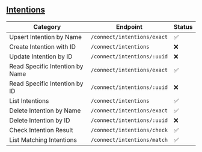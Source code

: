 ## [Intentions](https://developer.hashicorp.com/consul/api-docs/connect/intentions)

| Category                        | Endpoint                   | Status 
|---------------------------------|----------------------------| ----- 
| Upsert Intention by Name        | `/connect/intentions/exact` | ✅ 
| Create Intention with ID        | `/connect/intentions`      | ❌ 
| Update Intention by ID          | `/connect/intentions/:uuid` | ❌ 
| Read Specific Intention by Name | `/connect/intentions/exact` | ✅ 
| Read Specific Intention by ID   | `/connect/intentions/:uuid` | ❌ 
| List Intentions                 | `/connect/intentions`  | ✅ 
| Delete Intention by Name        | `/connect/intentions/exact` | ✅ 
| Delete Intention by ID          | `/connect/intentions/:uuid` | ❌ 
| Check Intention Result          | `/connect/intentions/check` | ✅ 
| List Matching Intentions        | `/connect/intentions/match` | ✅ 
